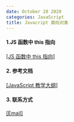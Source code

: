 ```yaml
---
date: October 28 2020
categories: JavaScript
title: Javacript 面向对象
---
```


#### 1.JS 函数中 this 指向

[[JS 函数中 this 指向]](https://web-oyster.github.io/2020/10/28/JavaScript/JavaScript/Javacript%20%E9%9D%A2%E5%90%91%E5%AF%B9%E8%B1%A1/JS%E5%87%BD%E6%95%B0%E4%B8%ADthis%E6%8C%87%E5%90%91%E9%97%AE%E9%A2%98/)

#### 2. 参考文档

[[JavaScript 教学大纲]](https://web-oyster.github.io/2020/10/28/JavaScript/Tutorial/JavaScript%E6%95%99%E5%AD%A6%E5%A4%A7%E7%BA%B2/)

#### 3. 联系方式

[[Email]](yuanmin8888@outlook.com)
